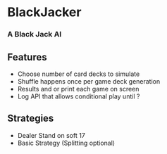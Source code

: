 # BlackJacker
### A Black Jack AI

## Features

- Choose number of card decks to simulate
- Shuffle happens once per game deck generation
- Results and or print each game on screen
- Log API that allows conditional play until ?


## Strategies

- Dealer Stand on soft 17
- Basic Strategy (Splitting optional)